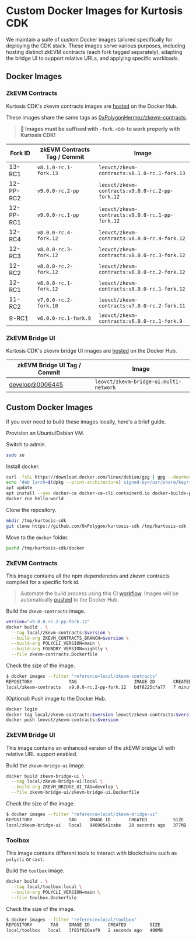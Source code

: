 # Custom Docker Images for Kurtosis CDK

We maintain a suite of custom Docker images tailored specifically for deploying the CDK stack. These images serve various purposes, including hosting distinct zkEVM contracts (each fork tagged separately), adapting the bridge UI to support relative URLs, and applying specific workloads.

## Docker Images

### ZkEVM Contracts

Kurtosis CDK's zkevm contracts images are [hosted](https://hub.docker.com/repository/docker/leovct/zkevm-contracts/general) on the Docker Hub.

These images share the same tags as [0xPolygonHermez/zkevm-contracts](https://github.com/0xPolygonHermez/zkevm-contracts).

> **🚨 Images must be suffixed with `-fork.<id>` to work properly with Kurtosis CDK!**

| Fork ID   | zkEVM Contracts Tag / Commit | Image                                           |
| --------- | ---------------------------- | ----------------------------------------------- |
| 13-RC1    | `v8.1.0-rc.1-fork.13`        | `leovct/zkevm-contracts:v8.1.0-rc.1-fork.13`    |
| 12-PP-RC2 | `v9.0.0-rc.2-pp`             | `leovct/zkevm-contracts:v9.0.0-rc.2-pp-fork.12` |
| 12-PP-RC1 | `v9.0.0-rc.1-pp`             | `leovct/zkevm-contracts:v9.0.0-rc.1-pp-fork.12` |
| 12-RC4    | `v8.0.0-rc.4-fork.12`        | `leovct/zkevm-contracts:v8.0.0-rc.4-fork.12`    |
| 12-RC3    | `v8.0.0-rc.3-fork.12`        | `leovct/zkevm-contracts:v8.0.0-rc.3-fork.12`    |
| 12-RC2    | `v8.0.0-rc.2-fork.12`        | `leovct/zkevm-contracts:v8.0.0-rc.2-fork.12`    |
| 12-RC1    | `v8.0.0-rc.1-fork.12`        | `leovct/zkevm-contracts:v8.0.0-rc.1-fork.12`    |
| 11-RC2    | `v7.0.0-rc.2-fork.10`        | `leovct/zkevm-contracts:v7.0.0-rc.2-fork.11`    |
| 9-RC1     | `v6.0.0-rc.1-fork.9`         | `leovct/zkevm-contracts:v6.0.0-rc.1-fork.9` |

### ZkEVM Bridge UI

Kurtosis CDK's zkevm bridge UI images are [hosted](https://hub.docker.com/repository/docker/leovct/zkevm-bridge-ui/general) on the Docker Hub.

| zkEVM Bridge UI Tag / Commit | Image |
| ---------------------------- | ----- |
| [develop@0006445](https://github.com/0xPolygonHermez/zkevm-bridge-ui/commit/0006445e1cace5c4d737523fca44af7f7261e041) | `leovct/zkevm-bridge-ui:multi-network` |

## Custom Docker Images

If you ever need to build these images locally, here's a brief guide.

Provision an Ubuntu/Debian VM.

Switch to admin.

```bash
sudo su
```

Install docker.

```bash
curl -fsSL https://download.docker.com/linux/debian/gpg | gpg --dearmor -o /usr/share/keyrings/docker.gpg
echo "deb [arch=$(dpkg --print-architecture) signed-by=/usr/share/keyrings/docker.gpg] https://download.docker.com/linux/debian bookworm stable" |tee /etc/apt/sources.list.d/docker.list > /dev/null
apt update
apt install --yes docker-ce docker-ce-cli containerd.io docker-buildx-plugin docker-compose-plugin docker-compose
docker run hello-world
```

Clone the repository.

```bash
mkdir /tmp/kurtosis-cdk
git clone https://github.com/0xPolygon/kurtosis-cdk /tmp/kurtosis-cdk
```

Move to the `docker` folder.

```bash
pushd /tmp/kurtosis-cdk/docker
```

### ZkEVM Contracts

This image contains all the npm dependencies and zkevm contracts compiled for a specific fork id.

> Automate the build process using this CI [workflow](https://github.com/0xPolygon/kurtosis-cdk/actions/workflows/docker-image-builder.yml). Images will be automatically [pushed](https://hub.docker.com/repository/docker/leovct/zkevm-contracts/general) to the Docker Hub.

Build the `zkevm-contracts` image.

```bash
version="v9.0.0-rc.2-pp-fork.12"
docker build . \
  --tag local/zkevm-contracts:$version \
  --build-arg ZKEVM_CONTRACTS_BRANCH=$version \
  --build-arg POLYCLI_VERSION=main \
  --build-arg FOUNDRY_VERSION=nightly \
  --file zkevm-contracts.Dockerfile
```

Check the size of the image.

```bash
$ docker images --filter "reference=local/zkevm-contracts"
REPOSITORY              TAG                      IMAGE ID       CREATED          SIZE
local/zkevm-contracts   v9.0.0-rc.2-pp-fork.12   bdf8225cfa77   7 minutes ago    2.54GB
```

(Optional) Push image to the Docker Hub.

```bash
docker login
docker tag local/zkevm-contracts:$version leovct/zkevm-contracts:$version
docker push leovct/zkevm-contracts:$version
```

### ZkEVM Bridge UI

This image contains an enhanced version of the zkEVM bridge UI with relative URL support enabled.

Build the `zkevm-bridge-ui` image.

```bash
docker build zkevm-bridge-ui \
  --tag local/zkevm-bridge-ui:local \
  --build-arg ZKEVM_BRIDGE_UI_TAG=develop \
  --file zkevm-bridge-ui/zkevm-bridge-ui.Dockerfile
```

Check the size of the image.

```bash
$ docker images --filter "reference=local/zkevm-bridge-ui"
REPOSITORY              TAG     IMAGE ID       CREATED          SIZE
local/zkevm-bridge-ui   local   040905e1cabe   28 seconds ago   377MB
```

### Toolbox

This image contains different tools to interact with blockchains such as `polycli` or `cast`.

Build the `toolbox` image.

```bash
docker build . \
  --tag local/toolbox:local \
  --build-arg POLYCLI_VERSION=main \
  --file toolbox.Dockerfile
```

Check the size of the image.

```bash
$ docker images --filter "reference=local/toolbox"
REPOSITORY       TAG    IMAGE ID       CREATED         SIZE
local/toolbox   local   3f85f026aaf9   2 seconds ago   490MB
```
